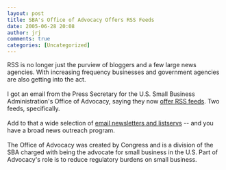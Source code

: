 ```yaml
---
layout: post
title: SBA's Office of Advocacy Offers RSS Feeds
date: 2005-06-28 20:08
author: jrj
comments: true
categories: [Uncategorized]
---
```

RSS is no longer just the purview of bloggers and a few large news agencies. With increasing frequency businesses and government agencies are also getting into the act.<br /><br />I got an email from the Press Secretary for the U.S. Small Business Administration's Office of Advocacy, saying they now <a href="http://www.sba.gov/advo/rsslibrary.html">offer RSS feeds</a>.  Two feeds, specifically.<br /><br />Add to that a wide selection of <a href="http://web.sba.gov/list/">email newsletters and listservs</a> -- and you have a broad news outreach program.<br /><br />The Office of Advocacy was created by Congress and is a division of the SBA charged with being the advocate for small business in the U.S. Part of Advocacy's role is to reduce regulatory burdens on small business.
